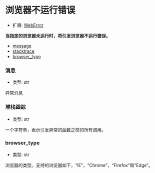 # 浏览器不运行错误

- 扩展: [WebError](./weberror.md)

**当指定的浏览器未运行时，将引发浏览器不运行错误。**

- [message](#message)
- [stacktrace](#stacktrace)
- [browser_type](#browser_type)


### 消息
- 类型: str

异常消息


### 堆栈跟踪
- 类型: str

一个字符串，表示引发异常的函数之前的所有调用。

### browser_type
- 类型: str

浏览器的类型。支持的浏览器如下，“IE”，“Chrome”，“Firefox”和“Edge”。